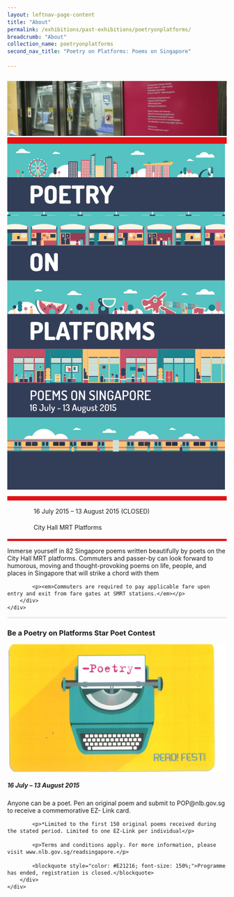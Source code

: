 ```yaml
---
layout: leftnav-page-content
title: "About"
permalink: /exhibitions/past-exhibitions/poetryonplatforms/
breadcrumb: "About"
collection_name: poetryonplatforms
second_nav_title: "Poetry on Platforms: Poems on Singapore"

---
```


<section class="sgds-section__about">
<div class="sgds-container__card">
    <div class="row">
        <div class="col is-full" style="border-bottom: 15px solid #E21216; padding: 12px 0 0 0;">
            <img src="/images/event-images/poetry-on-platforms/poetry-on-platforms-tab-banner.jpg" alt="A photo of an MRT door, with a Poetry on Platforms peotry sticker on it.">
        </div>
    </div>    
    <div class="row">
        <div class="col is-full" style="padding: 0 0 12px 0;">
            <img src="/images/event-images/poetry-on-platforms/poetry-on-platforms-main-image.png" alt="An illustration of the title Poetry on Platforms.">
        </div>
    </div>
        <div class="row">
            <div class="col" style="border-top: 10px solid #E21216; border-bottom: 5px solid #E21216;">
                <ul style="list-style: none; margin-left: 0px;">
                    <li style="margin-bottom: 1rem;">
                        <span class="sgds-icon sgds-icon-calendar" style="font-size: 150%; display: inline-block; float: left; vertical-align: middle;"></span>
                        <div style="line-height: 150%; padding-left: 2.3rem;">16 July 2015 – 13 August 2015 (CLOSED)</div>
                    </li> 
                    <li style="margin-bottom: 1rem;">
                        <span class="sgds-icon sgds-icon-map" style="font-size: 150%; display: inline-block; float: left; vertical-align: middle;"></span>
                        <div style="line-height: 150%; padding-left: 2.3rem;">City Hall MRT Platforms</div>
                    </li>                    
                    </ul>
            </div>
        </div>
</div>
    
<div class="sgds-container__description">
    <div class="row">
        <div class="col is-full padding--top--lg">
            <p>Immerse yourself in 82 Singapore poems written beautifully by poets on the City Hall MRT platforms. Commuters and passer-by can look forward to humorous, moving and thought-provoking poems on life, people, and places in Singapore that will strike a chord with them</p>

            <p><em>Commuters are required to pay applicable fare upon entry and exit from fare gates at SMRT stations.</em></p>
        </div>
    </div>
</div>

<div class="sgds-container__line padding--lg">
    <div class="row">
        <div class="col is-12" style="padding: 2px 0; background-color: #efefef;">
        </div>
    </div>
</div>  

<div class="sgds-container__description">
    <div class="row">
        <div class="col is-full">
            <h3>Be a Poetry on Platforms Star Poet Contest</h3>
            <img src="/images/event-images/poetry-on-platforms/POP02.jpg" alt="An illustration of a typewriter.">
            <h5>16 July – 13 August 2015</h5>
            <p>Anyone can be a poet. Pen an original poem and submit to POP@nlb.gov.sg to receive a commemorative EZ- Link card.</p>

            <p>*Limited to the first 150 original poems received during the stated period. Limited to one EZ-Link per individual</p>

            <p>Terms and conditions apply. For more information, please visit www.nlb.gov.sg/readsingapore.</p>
            
            <blockquote style="color: #E21216; font-size: 150%;">Programme has ended, registration is closed.</blockquote>
        </div>
    </div>
</div>
    
</section>

